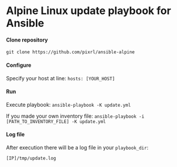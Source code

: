# Alpine Linux update playbook for Ansible
#### Clone repository
`git clone https://github.com/pixrl/ansible-alpine`

#### Configure
Specify your host at line:
`hosts: [YOUR_HOST]`

#### Run
Execute playbook:
`ansible-playbook -K update.yml`

If you made your own inventory file:
`ansible-playbook -i [PATH_TO_INVENTORY_FILE] -K update.yml`

#### Log file
After execution there will be a log file in your `playbook_dir`:

`[IP]/tmp/update.log`
